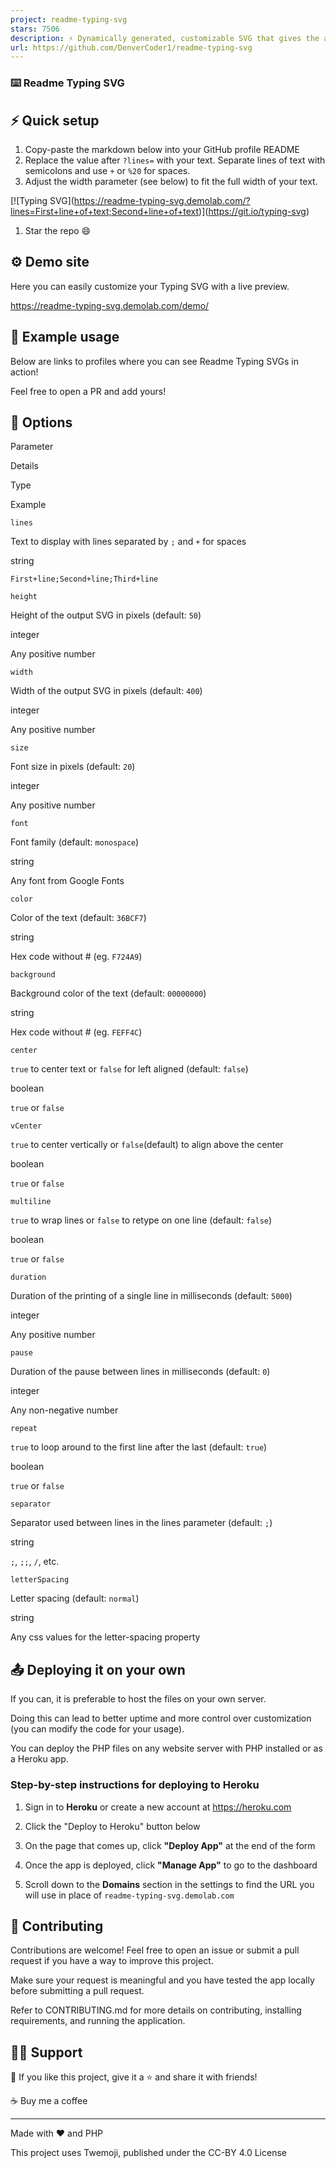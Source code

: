 ```yaml
---
project: readme-typing-svg
stars: 7506
description: ⚡ Dynamically generated, customizable SVG that gives the appearance of typing and deleting text for use on your profile page, repositories, or website.
url: https://github.com/DenverCoder1/readme-typing-svg
---
```


### ⌨️ Readme Typing SVG

⚡ Quick setup
-------------

1.  Copy-paste the markdown below into your GitHub profile README
2.  Replace the value after `?lines=` with your text. Separate lines of text with semicolons and use `+` or `%20` for spaces.
3.  Adjust the width parameter (see below) to fit the full width of your text.

\[!\[Typing SVG\](https://readme-typing-svg.demolab.com/?lines=First+line+of+text;Second+line+of+text)\](https://git.io/typing-svg)

1.  Star the repo 😄

⚙ Demo site
-----------

Here you can easily customize your Typing SVG with a live preview.

https://readme-typing-svg.demolab.com/demo/

🚀 Example usage
----------------

Below are links to profiles where you can see Readme Typing SVGs in action!

Feel free to open a PR and add yours!

🔧 Options
----------

Parameter

Details

Type

Example

`lines`

Text to display with lines separated by `;` and `+` for spaces

string

`First+line;Second+line;Third+line`

`height`

Height of the output SVG in pixels (default: `50`)

integer

Any positive number

`width`

Width of the output SVG in pixels (default: `400`)

integer

Any positive number

`size`

Font size in pixels (default: `20`)

integer

Any positive number

`font`

Font family (default: `monospace`)

string

Any font from Google Fonts

`color`

Color of the text (default: `36BCF7`)

string

Hex code without # (eg. `F724A9`)

`background`

Background color of the text (default: `00000000`)

string

Hex code without # (eg. `FEFF4C`)

`center`

`true` to center text or `false` for left aligned (default: `false`)

boolean

`true` or `false`

`vCenter`

`true` to center vertically or `false`(default) to align above the center

boolean

`true` or `false`

`multiline`

`true` to wrap lines or `false` to retype on one line (default: `false`)

boolean

`true` or `false`

`duration`

Duration of the printing of a single line in milliseconds (default: `5000`)

integer

Any positive number

`pause`

Duration of the pause between lines in milliseconds (default: `0`)

integer

Any non-negative number

`repeat`

`true` to loop around to the first line after the last (default: `true`)

boolean

`true` or `false`

`separator`

Separator used between lines in the lines parameter (default: `;`)

string

`;`, `;;`, `/`, etc.

`letterSpacing`

Letter spacing (default: `normal`)

string

Any css values for the letter-spacing property

📤 Deploying it on your own
---------------------------

If you can, it is preferable to host the files on your own server.

Doing this can lead to better uptime and more control over customization (you can modify the code for your usage).

You can deploy the PHP files on any website server with PHP installed or as a Heroku app.

### Step-by-step instructions for deploying to Heroku

1.  Sign in to **Heroku** or create a new account at https://heroku.com
2.  Click the "Deploy to Heroku" button below

1.  On the page that comes up, click **"Deploy App"** at the end of the form
2.  Once the app is deployed, click **"Manage App"** to go to the dashboard
3.  Scroll down to the **Domains** section in the settings to find the URL you will use in place of `readme-typing-svg.demolab.com`

🤗 Contributing
---------------

Contributions are welcome! Feel free to open an issue or submit a pull request if you have a way to improve this project.

Make sure your request is meaningful and you have tested the app locally before submitting a pull request.

Refer to CONTRIBUTING.md for more details on contributing, installing requirements, and running the application.

🙋‍♂️ Support
-------------

💙 If you like this project, give it a ⭐ and share it with friends!

☕ Buy me a coffee

* * *

Made with ❤️ and PHP

This project uses Twemoji, published under the CC-BY 4.0 License
